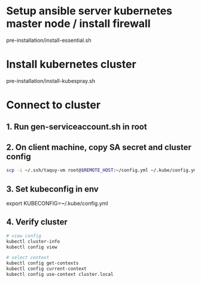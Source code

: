 
# Setup ansible server kubernetes master node / install firewall
pre-installation/install-essential.sh

# Install kubernetes cluster
pre-installation/install-kubespray.sh

# Connect to cluster

## 1. Run gen-serviceaccount.sh in root
## 2. On client machine, copy SA secret and cluster config
```bash
scp -i ~/.ssh/taquy-vm root@$REMOTE_HOST:~/config.yml ~/.kube/config.yml
```
## 3. Set kubeconfig in env
export KUBECONFIG=~/.kube/config.yml

## 4. Verify cluster

```bash
# view config
kubectl cluster-info
kubectl config view

# select context
kubectl config get-contexts
kubectl config current-context
kubectl config use-context cluster.local
```
